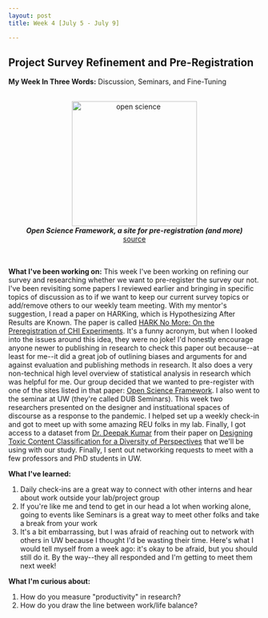 ```yaml
---
layout: post
title: Week 4 [July 5 - July 9]

---
```


## Project Survey Refinement and Pre-Registration

**My Week In Three Words:** Discussion, Seminars, and Fine-Tuning
<br><br>
<center><img src="https://yjqian02.github.io/alicezhang-dreu/images/open-science.jpg" alt="open science" width="250"/></center>

<!-- centering image desciption -->
<div style="text-align:center">    
  <b><i> Open Science Framework, a site for pre-registration (and more)</i></b>
</div>

<!-- centering image link -->
<div style="text-align:center">    
  <a href="https://iconnect.atsu.edu/open-science-framework-research-data-management-tool">source</a>
</div>

<br><br>
**What I've been working on:** This week I've been working on refining our survey and researching whether we want to pre-register the survey our not. I've been revisiting some papers I reviewed earlier and bringing in specific topics of discussion as to if we want to keep our current survey topics or add/remove others to our weekly team meeting. With my mentor's suggestion, I read a paper on HARKing, which is Hypothesizing After Results are Known. The paper is called [HARK No More: On the Preregistration of CHI Experiments](https://scholar.google.com/scholar_url?url=https://dl.acm.org/doi/abs/10.1145/3173574.3173715%3Fcasa_token%3D8bUquxAVz3AAAAAA:EuMypjDT5ur5gGpOOLoIXSK6xZI3OzD2MVrl9w1nWAojxGcNORsYIbIf87qk2JUt2zVrZhIVAdA&hl=en&sa=T&oi=gsb&ct=res&cd=0&d=9244918278825222709&ei=FPPsYNPjHomvywT-qZjgCg&scisig=AAGBfm07eiow8JkX6R2GXtzmAbquNHQO3Q). It's a funny acronym, but when I looked into the issues around this idea, they were no joke! I'd honestly encourage anyone newer to publishing in research to check this paper out because--at least for me--it did a great job of outlining biases and arguments for and against evaluation and publishing methods in research. It also does a very non-technical high level overview of statistical analysis in research which was helpful for me. Our group decided that we wanted to pre-register with one of the sites listed in that paper: [Open Science Framework](https://iconnect.atsu.edu/open-science-framework-research-data-management-tool). I also went to the seminar at UW (they're called DUB Seminars). This week two researchers presented on the designer and instituational spaces of discourse as a response to the pandemic. I helped set up a weekly check-in and got to meet up with some amazing REU folks in my lab. Finally, I got access to a dataset from [Dr. Deepak Kumar](https://kumarde.com/) from their paper on [Designing Toxic Content Classification for a Diversity of Perspectives](https://scholar.google.com/scholar_url?url=https://arxiv.org/abs/2106.04511&hl=en&sa=T&oi=gsb&ct=res&cd=0&d=15474642984557559046&ei=x_TsYLrSAZHsyQS_8o7oAw&scisig=AAGBfm2A9419fz8G8SukbMZv709mup9Bsw) that we'll be using with our study. Finally, I sent out networking requests to meet with a few professors and PhD students in UW. 


**What I've learned:**
1. Daily check-ins are a great way to connect with other interns and hear about work outside your lab/project group
2. If you're like me and tend to get in our head a lot when working alone, going to events like Seminars is a great way to meet other folks and take a break from your work
3. It's a bit embarrassing, but I was afraid of reaching out to network with others in UW because I thought I'd be wasting their time. Here's what I would tell myself from a week ago: it's okay to be afraid, but you should still do it. By the way--they all responded and I'm getting to meet them next week!

**What I'm curious about:**
1. How do you measure "productivity" in research? 
2. How do you draw the line between work/life balance? 
